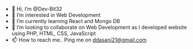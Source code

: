 - 👋 Hi, I’m @Dev-Bit32
- 👀 I’m interested in Web Development
- 🌱 I’m currently learning React and Mongo DB
- 💞️ I’m looking to collaborate on Web Development as I developed website using PHP, HTML, CSS, JavaScript
- 📫 How to reach me.. Ping me on ddasani21@gmail.com

<!---
Dev-Bit32/Dev-Bit32 is a ✨ special ✨ repository because its `README.md` (this file) appears on your GitHub profile.
You can click the Preview link to take a look at your changes.
--->

